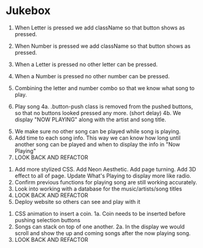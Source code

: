 # Jukebox

<!-- Completed Functions -->
1. When Letter is pressed we add className so that button shows as pressed.
2. When Number is pressed we add className so that button shows as pressed.


1. When a Letter is pressed no other letter can be pressed.
2. When a Number is pressed no other number can be pressed.
3. Combining the letter and number combo so that we know what song to play.
4. Play song
    4a. .button-push class is removed from the pushed buttons, so that no buttons looked pressed any more. (short delay)
    4b. We display "NOW PLAYING" along with the artist and song title.
<!-- Functions left to create for MVP -->

5. We make sure no other song can be played while song is playing.
6. Add time to each song info. This way we can know how long until another song can be played and when to display the info in "Now Playing"
7. LOOK BACK AND REFACTOR

<!-- Past MVP -->
1. Add more stylized CSS. Add Neon Aesthetic. Add page turning. Add 3D effect to all of page. Update What's Playing to display more like radio.
2. Confirm previous functions for playing song are still working accurately.
3. Look into working with a database for the music/artists/song titles
4. LOOK BACK AND REFACTOR
5. Deploy website so others can see and play with it

<!-- Nice to have additions. Way past MVP -->
1. CSS animation to insert a coin. 
    1a. Coin needs to be inserted before pushing selection buttons
2.  Songs can stack on top of one another. 
    2a. In the display we would scroll and show the up and coming songs after the now playing song. 
3. LOOK BACK AND REFACTOR

